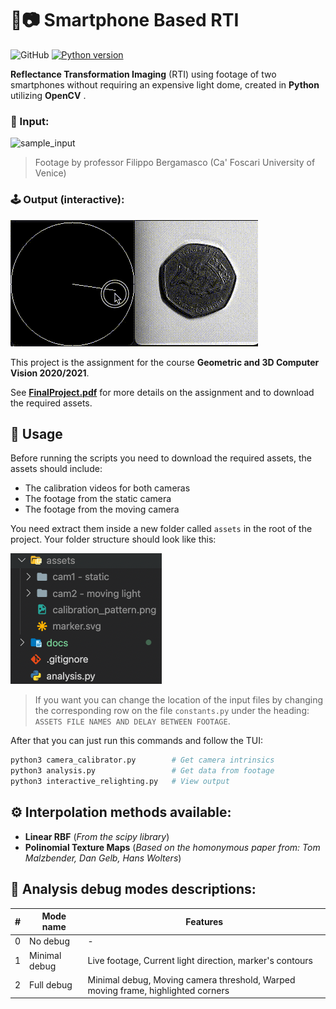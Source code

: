 # 🐍📷  Smartphone Based RTI

![GitHub](https://img.shields.io/github/license/Baccega/smartphone-based-rti)
[![Python version](https://img.shields.io/badge/Python-v3.10.4-blue.svg)](https://www.python.org/)

**Reflectance Transformation Imaging** (RTI) using footage of two smartphones without requiring an expensive light dome, created in **Python** utilizing **OpenCV** .

### 🎥 Input:

![sample_input](./docs/sample_input.gif)

> Footage by professor Filippo Bergamasco (Ca' Foscari University of Venice)

### 🕹 Output (interactive):

![sample_output](./docs/sample_output.gif)


This project is the assignment for the course **Geometric and 3D Computer Vision 2020/2021**.

See **[FinalProject.pdf](FinalProject.pdf)** for more details on the assignment and to download the required assets. 

## 🔧 Usage

Before running the scripts you need to download the required assets, the assets should include: 
- The calibration videos for both cameras
- The footage from the static camera
- The footage from the moving camera

You need extract them inside a new folder called `assets` in the root of the project.
Your folder structure should look like this:

![folder_structure](./docs/folder_structure.png)

> If you want you can change the location of the input files by changing the corresponding row on the file `constants.py` under the heading: `ASSETS FILE NAMES AND DELAY BETWEEN FOOTAGE`.

After that you can just run this commands and follow the TUI: 

```bash
python3 camera_calibrator.py        # Get camera intrinsics
python3 analysis.py                 # Get data from footage
python3 interactive_relighting.py   # View output
```

## ⚙️ Interpolation methods available:

- **Linear RBF** (_From the scipy library_)
- **Polinomial Texture Maps** (_Based on the homonymous paper from: Tom Malzbender, Dan Gelb, Hans Wolters_)
## 🔬 Analysis debug modes descriptions:

| #   | Mode name     | Features                                                                         |
| --- | ------------- | -------------------------------------------------------------------------------- |
| 0   | No debug      | -                                                                                |
| 1   | Minimal debug | Live footage, Current light direction, marker's contours                         |
| 2   | Full debug    | Minimal debug, Moving camera threshold, Warped moving frame, highlighted corners |


